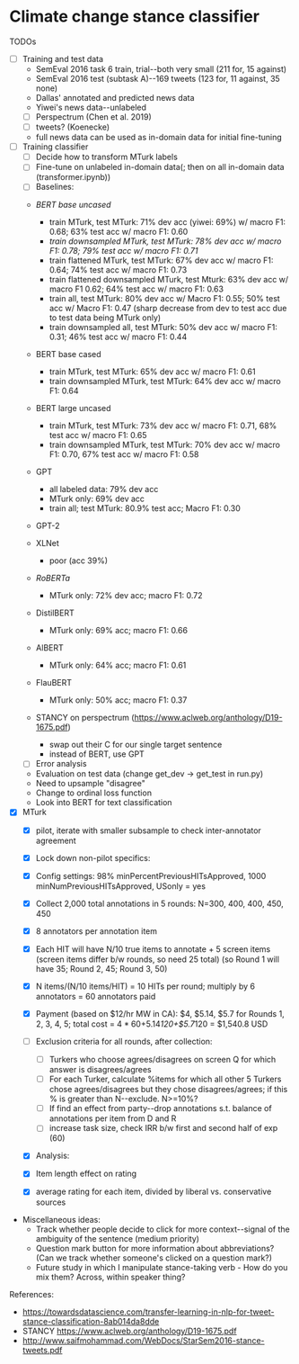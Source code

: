 # Climate change stance classifier

TODOs

- [ ] Training and test data
   - SemEval 2016 task 6 train, trial--both very small (211 for, 15 against)
   - SemEval 2016 test (subtask A)--169 tweets (123 for, 11 against, 35 none)
   - Dallas' annotated and predicted news data
   - Yiwei's news data--unlabeled
   - [ ] Perspectrum (Chen et al. 2019)
   - [ ] tweets? (Koenecke)
   - full news data can be used as in-domain data for initial fine-tuning
- [ ] Training classifier
   - [ ] Decide how to transform MTurk labels
   - [ ] Fine-tune on unlabeled in-domain data(; then on all in-domain data (transformer.ipynb))
   - [ ] Baselines: 
	- *BERT base uncased*
	    - train MTurk, test MTurk: 71% dev acc (yiwei: 69%) w/ macro F1: 0.68; 63% test acc w/ macro F1: 0.60
	    - *train downsampled MTurk, test MTurk: 78% dev acc w/ macro F1: 0.78; 79% test acc w/ macro F1: 0.71*
	    - train flattened MTurk, test MTurk: 67% dev acc w/ macro F1: 0.64; 74% test acc w/ macro F1: 0.73
	    - train flattened downsampled MTurk, test Mturk: 63% dev acc w/ macro F1 0.62; 64% test acc w/ macro F1: 0.63
	    - train all, test MTurk: 80% dev acc w/ Macro F1: 0.55; 50% test acc w/ Macro F1: 0.47 (sharp decrease from dev to test acc due to test data being MTurk only)
	    - train downsampled all, test MTurk: 50% dev acc w/ macro F1: 0.31; 46% test acc w/ macro F1: 0.44
	- BERT base cased
	    - train MTurk, test MTurk: 65% dev acc w/ macro F1: 0.61
	    - train downsampled MTurk, test MTurk: 64% dev acc w/ macro F1: 0.64
	- BERT large uncased
	    - train MTurk, test MTurk: 73% dev acc w/ macro F1: 0.71, 68% test acc w/ macro F1: 0.65
	    - train downsampled MTurk, test MTurk: 70% dev acc w/ macro F1: 0.70, 67% test acc w/ macro F1: 0.58
	- GPT 
	    - all labeled data: 79% dev acc
	    - MTurk only: 69% dev acc
	    - train all; test MTurk: 80.9% test acc; Macro F1: 0.30
	
	- GPT-2
	- XLNet
	    - poor (acc 39%)
	- *RoBERTa*
	    - MTurk only: 72% dev acc; macro F1: 0.72
	- DistilBERT
	    - MTurk only: 69% acc; macro F1: 0.66
	- AlBERT
	    - MTurk only: 64% acc; macro F1: 0.61
	- FlauBERT
	    - MTurk only: 50% acc; macro F1: 0.37
	- STANCY on perspectrum (https://www.aclweb.org/anthology/D19-1675.pdf)
	    - swap out their C for our single target sentence
	    - instead of BERT, use GPT
   - [ ] Error analysis
	- Evaluation on test data (change get_dev -> get_test in run.py)
	- Need to upsample "disagree"
	- Change to ordinal loss function
	- Look into BERT for text classification
- [x] MTurk 
   - [x] pilot, iterate with smaller subsample to check inter-annotator agreement
   - [x] Lock down non-pilot specifics:
	- [x] Config settings: 98% minPercentPreviousHITsApproved, 1000 minNumPreviousHITsApproved, USonly = yes
	- [x] Collect 2,000 total annotations in 5 rounds: N=300, 400, 400, 450, 450
	- [x] 8 annotators per annotation item
	- [x] Each HIT will have N/10 true items to annotate + 5 screen items (screen items differ b/w rounds, so need 25 total) (so Round 1 will have 35; Round 2, 45; Round 3, 50)
	- [x] N items/(N/10 items/HIT) = 10 HITs per round; multiply by 6 annotators = 60 annotators paid
	- [x] Payment (based on $12/hr MW in CA): $4, $5.14, $5.7 for Rounds 1, 2, 3, 4, 5; total cost = $4*60+$5.14*120+$5.7*120 = $1,540.8 USD
	- [ ] Exclusion criteria for all rounds, after collection:
		- [ ] Turkers who choose agrees/disagrees on screen Q for which answer is disagrees/agrees
		- [ ] For each Turker, calculate %items for which all other 5 Turkers chose agrees/disagrees but they chose disagrees/agrees; if this % is greater than N--exclude. N>=10%?
		- [ ] If find an effect from party--drop annotations s.t. balance of annotations per item from D and R
		- [ ] increase task size, check IRR b/w first and second half of exp (60)
   - [x] Analysis:
	- [x] Item length effect on rating
	- [x] average rating for each item, divided by liberal vs. conservative sources


- Miscellaneous ideas:
	- Track whether people decide to click for more context--signal of the ambiguity of the sentence (medium priority)
	- Question mark button for more information about abbreviations? (Can we track whether someone's clicked on a question mark?)
	- Future study in which I manipulate stance-taking verb
            - How do you mix them? Across, within speaker thing?

References:
   - https://towardsdatascience.com/transfer-learning-in-nlp-for-tweet-stance-classification-8ab014da8dde
   - STANCY https://www.aclweb.org/anthology/D19-1675.pdf
   - http://www.saifmohammad.com/WebDocs/StarSem2016-stance-tweets.pdf

